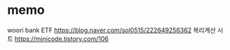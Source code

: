 # memo
woori bank ETF https://blog.naver.com/sol0515/222649256362
복리계산 시트 https://minicode.tistory.com/106
